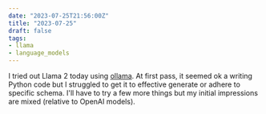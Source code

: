 ```yaml
---
date: "2023-07-25T21:56:00Z"
title: "2023-07-25"
draft: false
tags:
- llama
- language_models
---
```


I tried out Llama 2 today using [ollama](https://github.com/jmorganca/ollama).
At first pass, it seemed ok a writing Python code but I struggled to get it to effective generate or adhere to specific schema.
I'll have to try a few more things but my initial impressions are mixed (relative to OpenAI models).
